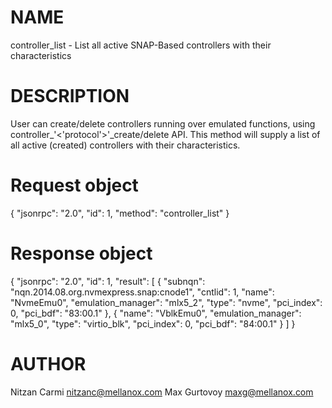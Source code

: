 # NAME

controller_list - List all active SNAP-Based controllers with their
                  characteristics

# DESCRIPTION

User can create/delete controllers running over emulated functions,
using controller_'<'protocol'>'_create/delete API.
This method will supply a list of all active (created) controllers
with their characteristics.

# Request object

{
  "jsonrpc": "2.0",
  "id": 1,
  "method": "controller_list"
}

# Response object

{
  "jsonrpc": "2.0",
  "id": 1,
  "result": [
    {
      "subnqn": "nqn.2014.08.org.nvmexpress.snap:cnode1",
      "cntlid": 1,
      "name": "NvmeEmu0",
      "emulation_manager": "mlx5_2",
      "type": "nvme",
      "pci_index": 0,
      "pci_bdf": "83:00.1"
    },
    {
      "name": "VblkEmu0",
      "emulation_manager": "mlx5_0",
      "type": "virtio_blk",
      "pci_index": 0,
      "pci_bdf": "84:00.1"
    }
  ]
}


# AUTHOR

Nitzan Carmi <nitzanc@mellanox.com>
Max Gurtovoy <maxg@mellanox.com>
